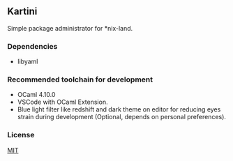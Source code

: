 ## Kartini

Simple package administrator for *nix-land.

### Dependencies

- libyaml

### Recommended toolchain for development

- OCaml 4.10.0
- VSCode with OCaml Extension.
- Blue light filter like redshift and dark theme on editor for reducing eyes strain during development (Optional, depends on personal preferences).

### License

[MIT](./LICENSE)